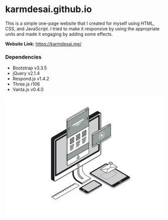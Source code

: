 # karmdesai.github.io

This is a simple one-page website that I created for myself using HTML, CSS, and JavaScript. 
I tried to make it responsive by using the appropriate units and made it engaging by adding some effects.

**Website Link:** https://karmdesai.me/

### Dependencies
* Bootstrap v3.3.5
* jQuery v2.1.4
* Respond.js v1.4.2
* Three.js r106
* Vanta.js v0.4.0

![alt text](images/flatLine.gif "Web Development")